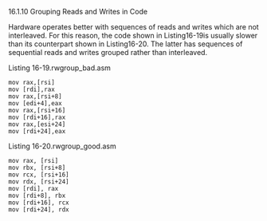 16.1.10 Grouping Reads and Writes in Code

Hardware operates better with sequences of reads and writes which are not interleaved. For this reason, the code shown in Listing16-19is usually slower than its counterpart shown in Listing16-20. The latter has sequences of sequential reads and writes grouped rather than interleaved.

Listing 16-19.rwgroup\_bad.asm

```
mov rax,[rsi]
mov [rdi],rax
mov rax,[rsi+8]
mov [edi+4],eax
mov rax,[rsi+16]
mov [rdi+16],rax
mov rax,[esi+24]
mov [rdi+24],eax

```

Listing 16-20.rwgroup\_good.asm

```
mov rax, [rsi]
mov rbx, [rsi+8]
mov rcx, [rsi+16]
mov rdx, [rsi+24]
mov [rdi], rax
mov [rdi+8], rbx
mov [rdi+16], rcx
mov [rdi+24], rdx

```




